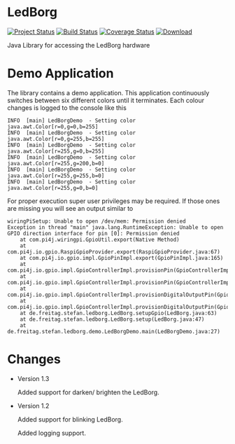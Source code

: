 # LedBorg

[![Project Status](http://stillmaintained.com/stefanfreitag/LedBorg.png)](https://stillmaintained.com/stefanfreitag/LedBorg)
[![Build Status](https://travis-ci.org/stefanfreitag/LedBorg.svg?branch=master)](https://travis-ci.org/stefanfreitag/LedBorg)
[![Coverage Status](https://coveralls.io/repos/stefanfreitag/Ledborg/badge.svg)](https://coveralls.io/r/stefanfreitag/Ledborg)
[ ![Download](https://api.bintray.com/packages/stefanfreitag/maven/LedBorg/images/download.svg) ](https://bintray.com/stefanfreitag/maven/LedBorg/_latestVersion)

Java Library for accessing the LedBorg hardware

# Demo Application
The library contains a demo application. This application continuously switches
between six different colors until it terminates. Each colour changes is logged to
the console like this

    INFO  [main] LedBorgDemo  - Setting color java.awt.Color[r=0,g=0,b=255]
    INFO  [main] LedBorgDemo  - Setting color java.awt.Color[r=0,g=255,b=255]
    INFO  [main] LedBorgDemo  - Setting color java.awt.Color[r=255,g=0,b=255]
    INFO  [main] LedBorgDemo  - Setting color java.awt.Color[r=255,g=200,b=0]
    INFO  [main] LedBorgDemo  - Setting color java.awt.Color[r=255,g=255,b=0]
    INFO  [main] LedBorgDemo  - Setting color java.awt.Color[r=255,g=0,b=0]

For proper execution super user privileges may be required. If those ones are missing
you will see an output similar to

    wiringPiSetup: Unable to open /dev/mem: Permission denied
    Exception in thread "main" java.lang.RuntimeException: Unable to open GPIO direction interface for pin [0]: Permission denied
        at com.pi4j.wiringpi.GpioUtil.export(Native Method)
        at com.pi4j.io.gpio.RaspiGpioProvider.export(RaspiGpioProvider.java:67)
        at com.pi4j.io.gpio.impl.GpioPinImpl.export(GpioPinImpl.java:165)
        at com.pi4j.io.gpio.impl.GpioControllerImpl.provisionPin(GpioControllerImpl.java:520)
        at com.pi4j.io.gpio.impl.GpioControllerImpl.provisionPin(GpioControllerImpl.java:499)
        at com.pi4j.io.gpio.impl.GpioControllerImpl.provisionDigitalOutputPin(GpioControllerImpl.java:651)
        at com.pi4j.io.gpio.impl.GpioControllerImpl.provisionDigitalOutputPin(GpioControllerImpl.java:661)
        at de.freitag.stefan.ledborg.LedBorg.setupGpio(LedBorg.java:63)
        at de.freitag.stefan.ledborg.LedBorg.setup(LedBorg.java:47)
        at de.freitag.stefan.ledborg.demo.LedBorgDemo.main(LedBorgDemo.java:27)
        
# Changes
*   Version 1.3
  
    Added support for darken/ brighten the LedBorg.
    
*   Version 1.2
      
    Added support for blinking LedBorg.
    
    Added logging support.